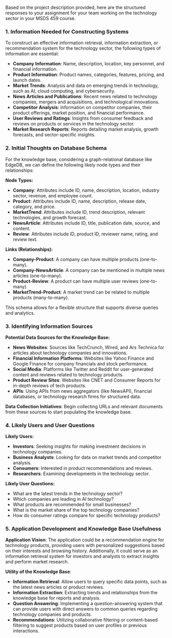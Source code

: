 Based on the project description provided, here are the structured responses to your assignment for your team working on the technology sector in your MSDS 459 course.

### 1. Information Needed for Constructing Systems

To construct an effective information retrieval, information extraction, or recommendation system for the technology sector, the following types of information are essential:

- **Company Information**: Name, description, location, key personnel, and financial information.
- **Product Information**: Product names, categories, features, pricing, and launch dates.
- **Market Trends**: Analysis and data on emerging trends in technology, such as AI, cloud computing, and cybersecurity.
- **News Articles and Publications**: Recent news related to technology companies, mergers and acquisitions, and technological innovations.
- **Competitor Analysis**: Information on competitor companies, their product offerings, market position, and financial performance.
- **User Reviews and Ratings**: Insights from consumer feedback and reviews on products or services in the technology sector.
- **Market Research Reports**: Reports detailing market analysis, growth forecasts, and sector-specific insights.

### 2. Initial Thoughts on Database Schema

For the knowledge base, considering a graph-relational database like EdgeDB, we can define the following likely node types and their relationships:

**Node Types:**
- **Company**: Attributes include ID, name, description, location, industry sector, revenue, and employee count.
- **Product**: Attributes include ID, name, description, release date, category, and price.
- **MarketTrend**: Attributes include ID, trend description, relevant technologies, and growth forecast.
- **NewsArticle**: Attributes include ID, title, publication date, source, and content.
- **Review**: Attributes include ID, product ID, reviewer name, rating, and review text.

**Links (Relationships):**
- **Company-Product**: A company can have multiple products (one-to-many).
- **Company-NewsArticle**: A company can be mentioned in multiple news articles (one-to-many).
- **Product-Review**: A product can have multiple user reviews (one-to-many).
- **MarketTrend-Product**: A market trend can be related to multiple products (many-to-many).

This schema allows for a flexible structure that supports diverse queries and analytics.

### 3. Identifying Information Sources

**Potential Data Sources for the Knowledge Base:**
- **News Websites**: Sources like TechCrunch, Wired, and Ars Technica for articles about technology companies and innovations.
- **Financial Information Platforms**: Websites like Yahoo Finance and Google Finance for company financials and stock performance.
- **Social Media**: Platforms like Twitter and Reddit for user-generated content and reviews related to technology products.
- **Product Review Sites**: Websites like CNET and Consumer Reports for in-depth reviews of tech products.
- **APIs**: Using APIs from news aggregators (like NewsAPI), financial databases, or technology research firms for structured data.

**Data Collection Initiatives**: Begin collecting URLs and relevant documents from these sources to start populating the knowledge base.

### 4. Likely Users and User Questions

**Likely Users:**
- **Investors**: Seeking insights for making investment decisions in technology companies.
- **Business Analysts**: Looking for data on market trends and competitor analysis.
- **Consumers**: Interested in product recommendations and reviews.
- **Researchers**: Examining developments in the technology sector.

**Likely User Questions:**
- What are the latest trends in the technology sector?
- Which companies are leading in AI technology?
- What products are recommended for small businesses?
- What is the market share of the top technology companies?
- How do consumer ratings compare for specific technology products?

### 5. Application Development and Knowledge Base Usefulness

**Application Vision**: The application could be a recommendation engine for technology products, providing users with personalized suggestions based on their interests and browsing history. Additionally, it could serve as an information retrieval system for investors and analysts to extract insights and perform market research.

**Utility of the Knowledge Base**:
- **Information Retrieval**: Allow users to query specific data points, such as the latest news articles or product reviews.
- **Information Extraction**: Extracting trends and relationships from the knowledge base for reports and analysis.
- **Question Answering**: Implementing a question-answering system that can provide users with direct answers to common queries regarding technology companies and products.
- **Recommendations**: Utilizing collaborative filtering or content-based filtering to suggest products based on user profiles or previous interactions.
